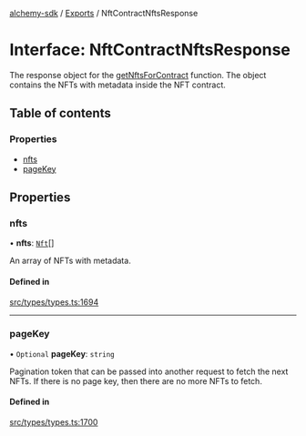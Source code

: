[alchemy-sdk](../README.md) / [Exports](../modules.md) / NftContractNftsResponse

# Interface: NftContractNftsResponse

The response object for the [getNftsForContract](../classes/NftNamespace.md#getnftsforcontract) function. The object
contains the NFTs with metadata inside the NFT contract.

## Table of contents

### Properties

- [nfts](NftContractNftsResponse.md#nfts)
- [pageKey](NftContractNftsResponse.md#pagekey)

## Properties

### nfts

• **nfts**: [`Nft`](Nft.md)[]

An array of NFTs with metadata.

#### Defined in

[src/types/types.ts:1694](https://github.com/alchemyplatform/alchemy-sdk-js/blob/ee5b9ee/src/types/types.ts#L1694)

___

### pageKey

• `Optional` **pageKey**: `string`

Pagination token that can be passed into another request to fetch the next
NFTs. If there is no page key, then there are no more NFTs to fetch.

#### Defined in

[src/types/types.ts:1700](https://github.com/alchemyplatform/alchemy-sdk-js/blob/ee5b9ee/src/types/types.ts#L1700)
